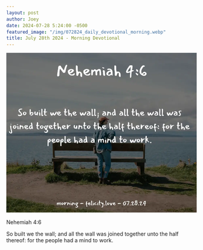 ```yaml
---
layout: post
author: Joey
date: 2024-07-28 5:24:00 -0500
featured_image: "/img/072824_daily_devotional_morning.webp"
title: July 28th 2024 - Morning Devotional
---
```


[![July 28th 2024 - Morning Devotional](/img/072824_daily_devotional_morning.webp)](/img/072824_daily_devotional_morning.webp)

Nehemiah 4:6

So built we the wall; and all the wall was joined together unto the half thereof: for the people had a mind to work.

<!-- <hr>

Please consider purchasing a mug to support the page by clicking the image below, thank you!

[![June 20th 2024 - Morning Devotional - Mug](/img/mugs/061124_morning_mug.webp)](https://www.joeybrinkman.com/shop) -->